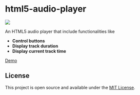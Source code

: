 # html5-audio-player
 <img src="https://img.shields.io/badge/License-MIT-blue.svg">
  
An HTML5 audio player that include functionalities like 

- **Control buttons**
- **Display track duration**
- **Display current track time**

[Demo](https://gumbol.github.io/posts/project-html5-audio-player.html)

## License

This project is open source and available under the [MIT License](LICENSE).


